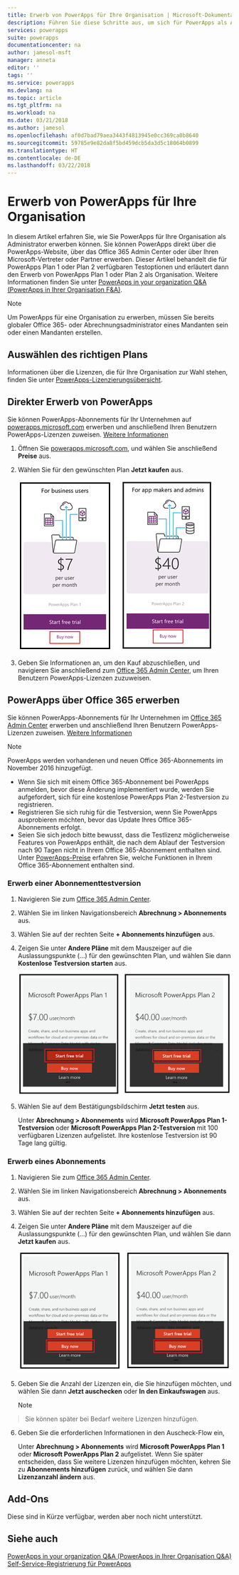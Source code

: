 ```yaml
---
title: Erwerb von PowerApps für Ihre Organisation | Microsoft-Dokumentation
description: Führen Sie diese Schritte aus, um sich für PowerApps als Administrator zu registrieren.
services: powerapps
suite: powerapps
documentationcenter: na
author: jamesol-msft
manager: anneta
editor: ''
tags: ''
ms.service: powerapps
ms.devlang: na
ms.topic: article
ms.tgt_pltfrm: na
ms.workload: na
ms.date: 03/21/2018
ms.author: jamesol
ms.openlocfilehash: af0d7bad79aea3443f4813945e0cc369ca0b8640
ms.sourcegitcommit: 59785e9e82da8f5bd459dcb5da3d5c18064b0899
ms.translationtype: HT
ms.contentlocale: de-DE
ms.lasthandoff: 03/22/2018
---
```

# <a name="purchase-powerapps-for-your-organization"></a>Erwerb von PowerApps für Ihre Organisation
In diesem Artikel erfahren Sie, wie Sie PowerApps für Ihre Organisation als Administrator erwerben können. Sie können PowerApps direkt über die PowerApps-Website, über das Office 365 Admin Center oder über Ihren Microsoft-Vertreter oder Partner erwerben. Dieser Artikel behandelt die für PowerApps Plan 1 oder Plan 2 verfügbaren Testoptionen und erläutert dann den Erwerb von PowerApps Plan 1 oder Plan 2 als Organisation. Weitere Informationen finden Sie unter [PowerApps in your organization Q&A (PowerApps in Ihrer Organisation F&A)](signup-question-and-answer.md).

> [!NOTE]
>   Um PowerApps für eine Organisation zu erwerben, müssen Sie bereits globaler Office 365- oder Abrechnungsadministrator eines Mandanten sein oder einen Mandanten erstellen.

## <a name="choosing-the-right-plan"></a>Auswählen des richtigen Plans
Informationen über die Lizenzen, die für Ihre Organisation zur Wahl stehen, finden Sie unter [PowerApps-Lizenzierungsübersicht](pricing-billing-skus.md).

## <a name="purchase-powerapps-directly"></a>Direkter Erwerb von PowerApps
Sie können PowerApps-Abonnements für Ihr Unternehmen auf [powerapps.microsoft.com][4] erwerben und anschließend Ihren Benutzern PowerApps-Lizenzen zuweisen. [Weitere Informationen][5]

1. Öffnen Sie [powerapps.microsoft.com][4], und wählen Sie anschließend **Preise** aus.

2. Wählen Sie für den gewünschten Plan **Jetzt kaufen** aus.

    ![](./media/signup-for-powerapps-admin/buy-now.png)

3. Geben Sie Informationen an, um den Kauf abzuschließen, und navigieren Sie anschließend zum [Office 365 Admin Center][6], um Ihren Benutzern PowerApps-Lizenzen zuzuweisen.

## <a name="get-powerapps-through-office-365"></a>PowerApps über Office 365 erwerben
Sie können PowerApps-Abonnements für Ihr Unternehmen im [Office 365 Admin Center][6] erwerben und anschließend Ihren Benutzern PowerApps-Lizenzen zuweisen. [Weitere Informationen][5]

> [!NOTE]
> PowerApps werden vorhandenen und neuen Office 365-Abonnements im November 2016 hinzugefügt.
>
> * Wenn Sie sich mit einem Office 365-Abonnement bei PowerApps anmelden, bevor diese Änderung implementiert wurde, werden Sie aufgefordert, sich für eine kostenlose PowerApps Plan 2-Testversion zu registrieren.
> * Registrieren Sie sich ruhig für die Testversion, wenn Sie PowerApps ausprobieren möchten, bevor das Update Ihres Office 365-Abonnements erfolgt.  
> * Seien Sie sich jedoch bitte bewusst, dass die Testlizenz möglicherweise Features von PowerApps enthält, die nach dem Ablauf der Testversion nach 90 Tagen nicht in Ihrem Office 365-Abonnement enthalten sind.  Unter [PowerApps-Preise][2] erfahren Sie, welche Funktionen in Ihrem Office 365-Abonnement enthalten sind.


### <a name="purchase-a-subscription-trial"></a>Erwerb einer Abonnementtestversion
1. Navigieren Sie zum [Office 365 Admin Center][6].

2. Wählen Sie im linken Navigationsbereich **Abrechnung > Abonnements** aus.

3. Wählen Sie auf der rechten Seite **+ Abonnements hinzufügen** aus.

4. Zeigen Sie unter **Andere Pläne** mit dem Mauszeiger auf die Auslassungspunkte (...) für den gewünschten Plan, und wählen Sie dann **Kostenlose Testversion starten** aus.

    ![](./media/signup-for-powerapps-admin/admin-purchase-trial.png)

5. Wählen Sie auf dem Bestätigungsbildschirm **Jetzt testen** aus.

    Unter **Abrechnung > Abonnements** wird **Microsoft PowerApps Plan 1-Testversion** oder **Microsoft PowerApps Plan 2-Testversion** mit 100 verfügbaren Lizenzen aufgelistet. Ihre kostenlose Testversion ist 90 Tage lang gültig.

### <a name="purchase-a-subscription"></a>Erwerb eines Abonnements
1. Navigieren Sie zum [Office 365 Admin Center][6].

2. Wählen Sie im linken Navigationsbereich **Abrechnung > Abonnements** aus.

3. Wählen Sie auf der rechten Seite **+ Abonnements hinzufügen** aus.

4. Zeigen Sie unter **Andere Pläne** mit dem Mauszeiger auf die Auslassungspunkte (...) für den gewünschten Plan, und wählen Sie dann **Jetzt kaufen** aus.

    ![](./media/signup-for-powerapps-admin/admin-purchase-paid.png)

5. Geben Sie die Anzahl der Lizenzen ein, die Sie hinzufügen möchten, und wählen Sie dann **Jetzt auschecken** oder **In den Einkaufswagen** aus.

   > [!NOTE]
> Sie können später bei Bedarf weitere Lizenzen hinzufügen.
   >

6. Geben Sie die erforderlichen Informationen in den Auscheck-Flow ein,

    Unter **Abrechnung > Abonnements** wird **Microsoft PowerApps Plan 1** oder **Microsoft PowerApps Plan 2** aufgelistet. Wenn Sie später entscheiden, dass Sie weitere Lizenzen hinzufügen möchten, kehren Sie zu **Abonnements hinzufügen** zurück, und wählen Sie dann **Lizenzanzahl ändern** aus.

## <a name="add-ons"></a>Add-Ons
Diese sind in Kürze verfügbar, werden aber noch nicht unterstützt.

## <a name="see-also"></a>Siehe auch
[PowerApps in your organization Q&A (PowerApps in Ihrer Organisation Q&A)](signup-question-and-answer.md)  
[Self-Service-Registrierung für PowerApps](../maker/signup-for-powerapps.md)  

<!--Reference links in article-->
[1]: http://go.microsoft.com/fwlink/p/?LinkId=715583
[2]: http://go.microsoft.com/fwlink/p/?LinkId=708209
[4]: https://go.microsoft.com/fwlink/?linkid=832551
[5]: https://support.office.com/article/997596b5-4173-4627-b915-36abac6786dc
[6]: https://portal.office.com/admin/default.aspx
